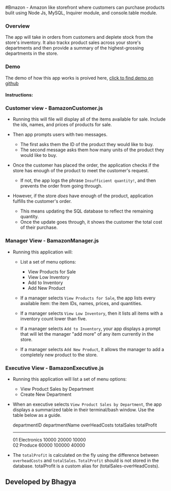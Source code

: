 #Bmazon - Amazon like storefront where customers can purchase products bulit using Node Js, MySQL, Inquirer module, and console.table module. 

### Overview

The app will take in orders from customers and deplete stock from the store's inventory. It also trackx product sales across your store's departments and then provide a summary of the highest-grossing departments in the store. 



### Demo

The demo of how this app works is proived here, [click to find demo on github](https://github.com/bhagya88/bamazon/blob/master/BamazonDemo.mp4)

#### Instructions:

### Customer view - BamazonCustomer.js


 * Running this  will file will display all of the items available for sale. Include the ids, names, and prices of products for sale.

 * Then app prompts users with two messages. 
	* The first asks them the ID of the product they would like to buy. 
	* The second message asks them how many units of the product they would like to buy.

* Once the customer has placed the order, the application checks if the store has enough of the product to meet the customer's request. 
	* If not, the app logs the phrase `Insufficient quantity!`, and then prevents the order from going through.

* However, if the store *does* have enough of the product, application fulfills the customer's order. 
	* This means updating the SQL database to reflect the remaining quantity.
	* Once the update goes through, it shows the customer the total cost of their purchase.



### Manager View - BamazonManager.js

* Running this application will:

	* List a set of menu options: 
		* View Products for Sale 
		* View Low Inventory
		* Add to Inventory
		* Add New Product

	* If a manager selects `View Products for Sale`, the app lists every available item: the item IDs, names, prices, and quantities.

	* If a manager selects `View Low Inventory`, then it lists all items with a inventory count lower than five.

	* If a manager selects `Add to Inventory`, your app displays a prompt that will let the manager "add more" of any item currently in the store. 

	* If a manager selects `Add New Product`, it allows the manager to add a completely new product to the store.



### Executive View - BamazonExecutive.js


* Running this application will list a set of menu options: 
	* View Product Sales by Department 
	* Create New Department

* When an executive selects `View Product Sales by Department`, the app displays a summarized table in their terminal/bash window. Use the table below as a guide. 

	 departmentID  departmentName  overHeadCosts   totalSales    totalProfit  
	-------------- --------------- --------------- ------------- --------------
	 01             Electronics     10000          20000         10000       
	 02             Produce         60000          100000        40000       


* The `totalProfit` is calculated on the fly using the difference between `overheadCosts` and `totalSales`. `TotalProfit` should is not stored in the database. totalProfit is a custom alias for (totalSales-overHeadCosts). 


## Developed by Bhagya
